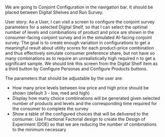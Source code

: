 We are going to Conjoint Configuration in the navigation bar. It should be placed between Digital Shelves and Run Survey. 

User story: 
As a User, I can visit a screen to configure the conjoint survey parameters for a selected Digital Shelf, so that I can select the optimal number of levels and combinations of product and price are shown in the consumer-facing conjoint survey and in the simulated AI-facing conjoint survey.  The goal is to create enough variation in configurations to get a meaningful result about utility scores for each product-price combination and thus effectively simulate consumer preference share, but not have so many combinations as to require an unrealistically high required n to get a significant sample.  We should link this screen from the Digital Shelf item as a third button by Configure Personas and Configure Products buttons.  

The parameters that should be adjustable by the user are:
* How many price levels between low price and high price should be shown (default 3 - low, med and high)
* Display how many choice combinations will be generated given selected number of products and levels and the corresponding time required for the consumer to complete the survey
* Show a table of the configured choices that will be delivered to the consumer.  Use Fractional Factorial design to create the Design of Experiment (DOE) so that we are reducing the number of combinations to the minimum necessary
